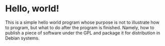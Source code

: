 # Hello, world!

This is a simple hello world program whose purpose is not to illustrate how to
program, but what to do after the program is finished. Namely, how to publish a
piece of software under the GPL and package it for distribution in Debian
systems.

